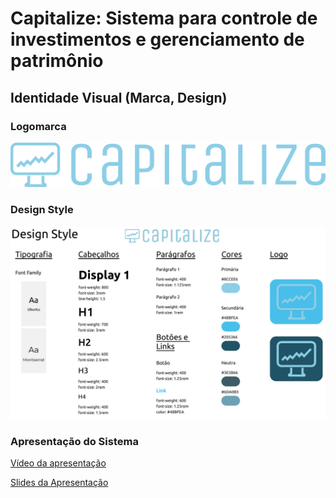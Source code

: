 # Capitalize: Sistema para controle de investimentos e gerenciamento de patrimônio

## Identidade Visual (Marca, Design)

### Logomarca

<img src="/docs/img/logo_marca.png">

### Design Style

<img src="/docs/img/design_style.png">

### Apresentação do Sistema 

[Vídeo da apresentação](/presentation/VideoCompleto.mp4)

[Slides da Apresentação](/presentation/Apresenta%C3%A7%C3%A3o%20-%20Capitalize_final.pptx)

